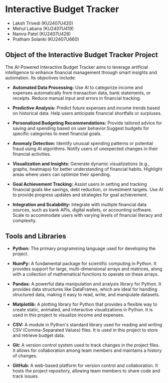 # Interactive Budget Tracker

- Laksh Trivedi (KU2407U420)
- Mehul Labana (KU2407U419)
- Namra Patel (KU2407U428)
- Pratham Solanki (KU2407U660)

## Object of the Interactive Budget Tracker Project
The AI-Powered Interactive Budget Tracker aims to leverage artificial intelligence to enhance financial management through smart insights and automation. Its objectives include:

- **Automated Data Processing:** Use AI to categorize income and expenses automatically from transaction data, bank statements, or receipts.
Reduce manual input and errors in financial tracking.

- **Predictive Analysis:** Predict future expenses and income trends based on historical data. Help users anticipate financial shortfalls or surpluses.

- **Personalized Budgeting Recommendations:** Provide tailored advice for saving and spending based on user behavior.Suggest budgets for specific categories to meet financial goals.

- **Anomaly Detection:** Identify unusual spending patterns or potential fraud using AI algorithms. Notify users of unexpected changes in their financial activities.

- **Visualization and Insights:** Generate dynamic visualizations (e.g., graphs, heatmaps) for better understanding of financial habits. Highlight areas where users can optimize their spending.

- **Goal Achievement Tracking:** Assist users in setting and tracking financial goals like savings, debt reduction, or investment targets. Use AI to provide progress updates and strategies for goal achievement.

- **Integration and Scalability:** Integrate with multiple financial data sources, such as bank APIs, digital wallets, or accounting software. Scale to accommodate users with varying levels of financial literacy and complexity.

## Tools and Libraries

- **Python:** The primary programming language used for developing the project.

- **NumPy:** A fundamental package for scientific computing in Python. It provides support for large, multi-dimensional arrays and matrices, along with a collection of mathematical functions to operate on these arrays.

- **Pandas:** A powerful data manipulation and analysis library for Python. It provides data structures like DataFrames, which are ideal for handling structured data, making it easy to read, write, and manipulate datasets.

- **Matplotlib:** A plotting library for Python that provides a flexible way to create static, animated, and interactive visualizations in Python. It is used in this project to visualize income and expenses.

- **CSV:** A module in Python's standard library used for reading and writing CSV (Comma-Separated Values) files. It is used in this project to store and retrieve budget data.

- **Git:** A version control system used to track changes in the project files. It allows for collaboration among team members and maintains a history of changes.

- **GitHub:** A web-based platform for version control and collaboration. It hosts the project repository, allowing team members to share code and track issues.



